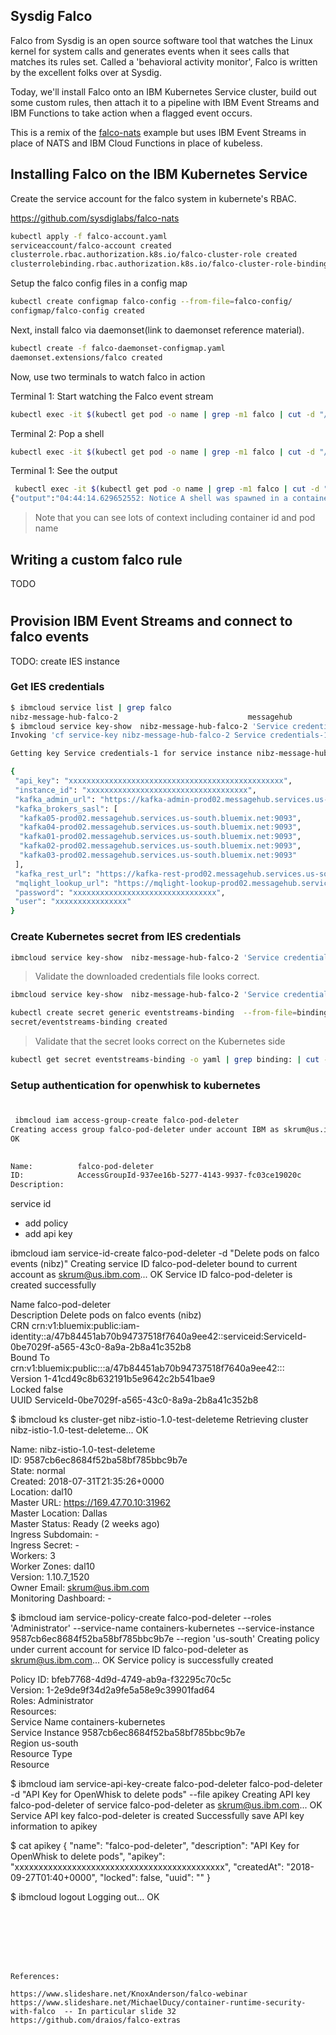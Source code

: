 ## Sysdig Falco

Falco from Sysdig is an open source software tool that watches the Linux kernel for system calls and generates events when it sees calls that matches its rules set. Called a 'behavioral activity monitor', Falco is written by the excellent folks over at Sysdig.

Today, we'll install Falco onto an IBM Kubernetes Service cluster, build out some custom rules, then attach it to a pipeline with IBM Event Streams and IBM Functions to take action when a flagged event occurs.

This is a remix of the [falco-nats](https://github.com/sysdiglabs/falco-nats) example but uses IBM Event Streams in place of NATS and IBM Cloud Functions in place of kubeless.


## Installing Falco on the IBM Kubernetes Service


Create the service account for the falco system in kubernete's RBAC.

https://github.com/sysdiglabs/falco-nats


```bash
kubectl apply -f falco-account.yaml 
serviceaccount/falco-account created
clusterrole.rbac.authorization.k8s.io/falco-cluster-role created
clusterrolebinding.rbac.authorization.k8s.io/falco-cluster-role-binding created
```

Setup the falco config files in a config map

```bash
kubectl create configmap falco-config --from-file=falco-config/
configmap/falco-config created
```

Next, install falco via daemonset(link to daemonset reference material).

```bash
kubectl create -f falco-daemonset-configmap.yaml 
daemonset.extensions/falco created
```

Now, use two terminals to watch falco in action


Terminal 1: Start watching the Falco event stream

```bash
kubectl exec -it $(kubectl get pod -o name | grep -m1 falco | cut -d "/" -f 2) -- cat /var/run/falco/nats
```

Terminal 2: Pop a shell 

```bash
kubectl exec -it $(kubectl get pod -o name | grep -m1 falco | cut -d "/" -f 2) -- /bin/bash
```

Terminal 1: See the output

```bash
 kubectl exec -it $(kubectl get pod -o name | grep -m1 falco | cut -d "/" -f 2) -- cat /var/run/falco/nats
{"output":"04:44:14.629652552: Notice A shell was spawned in a container with an attached terminal (user=root k8s.pod=falco-d7ml2 container=fb91c1e33a1d shell=bash parent=<NA> cmdline=bash  terminal=34816) k8s.pod=falco-d7ml2 container=fb91c1e33a1d","priority":"Notice","rule":"Terminal shell in container","time":"2018-09-25T04:44:14.629652552Z", "output_fields": {"container.id":"fb91c1e33a1d","evt.time":1537850654629652552,"k8s.pod.name":"falco-d7ml2","proc.cmdline":"bash ","proc.name":"bash","proc.pname":null,"proc.tty":34816,"user.name":"root"}}
```

> Note that you can see lots of context including container id and pod name


## Writing a custom falco rule


TODO


## 
#

## Provision IBM Event Streams and connect to falco events

TODO: create IES instance

### Get IES credentials

```bash
$ ibmcloud service list | grep falco
nibz-message-hub-falco-2                             messagehub                                    standard                                                                                                                                                                                                                                                                                                        create succeeded
$ ibmcloud service key-show  nibz-message-hub-falco-2 'Service credentials-1'
Invoking 'cf service-key nibz-message-hub-falco-2 Service credentials-1'...

Getting key Service credentials-1 for service instance nibz-message-hub-falco-2 as skrum@us.ibm.com...

{
 "api_key": "xxxxxxxxxxxxxxxxxxxxxxxxxxxxxxxxxxxxxxxxxxxxxxxx",
 "instance_id": "xxxxxxxxxxxxxxxxxxxxxxxxxxxxxxxxxxxx",
 "kafka_admin_url": "https://kafka-admin-prod02.messagehub.services.us-south.bluemix.net:443",
 "kafka_brokers_sasl": [
  "kafka05-prod02.messagehub.services.us-south.bluemix.net:9093",
  "kafka04-prod02.messagehub.services.us-south.bluemix.net:9093",
  "kafka01-prod02.messagehub.services.us-south.bluemix.net:9093",
  "kafka02-prod02.messagehub.services.us-south.bluemix.net:9093",
  "kafka03-prod02.messagehub.services.us-south.bluemix.net:9093"
 ],
 "kafka_rest_url": "https://kafka-rest-prod02.messagehub.services.us-south.bluemix.net:443",
 "mqlight_lookup_url": "https://mqlight-lookup-prod02.messagehub.services.us-south.bluemix.net/Lookup?serviceId=xxxxxxxxxxxxxxxxxxxxxxxxxxxxxxxxxxxx",
 "password": "xxxxxxxxxxxxxxxxxxxxxxxxxxxxxxxx",
 "user": "xxxxxxxxxxxxxxxx"
}
```


### Create Kubernetes secret from IES credentials

```bash
ibmcloud service key-show  nibz-message-hub-falco-2 'Service credentials-1' | grep -v '\.\.\.' | jq '.' 
```

> Validate the downloaded credentials file looks correct.

```bash
ibmcloud service key-show  nibz-message-hub-falco-2 'Service credentials-1' | grep -v '\.\.\.' | jq '.' > kafka-credentials.json 

kubectl create secret generic eventstreams-binding  --from-file=binding=./kafka-credentials.json     
secret/eventstreams-binding created
```

> Validate that the secret looks correct on the Kubernetes side

```bash
kubectl get secret eventstreams-binding -o yaml | grep binding: | cut -d " " -f 4 | base64 -d | jq '.
```




### Setup authentication for openwhisk to kubernetes
#
```bash
 ibmcloud iam access-group-create falco-pod-deleter
Creating access group falco-pod-deleter under account IBM as skrum@us.ibm.com...
OK

                  
Name:          falco-pod-deleter   
ID:            AccessGroupId-937ee16b-5277-4143-9937-fc03ce19020c   
Description:  
```

service id
- add policy
- add api key


ibmcloud iam service-id-create falco-pod-deleter -d "Delete pods on falco events (nibz)"
Creating service ID falco-pod-deleter bound to current account as skrum@us.ibm.com...
OK
Service ID falco-pod-deleter is created successfully
                 
Name          falco-pod-deleter   
Description   Delete pods on falco events (nibz)   
CRN           crn:v1:bluemix:public:iam-identity::a/47b84451ab70b94737518f7640a9ee42::serviceid:ServiceId-0be7029f-a565-43c0-8a9a-2b8a41c352b8   
Bound To      crn:v1:bluemix:public:::a/47b84451ab70b94737518f7640a9ee42:::   
Version       1-41cd49c8b632191b5e9642c2b541bae9   
Locked        false   
UUID          ServiceId-0be7029f-a565-43c0-8a9a-2b8a41c352b8   


$ ibmcloud ks cluster-get nibz-istio-1.0-test-deleteme
Retrieving cluster nibz-istio-1.0-test-deleteme...
OK

                           
Name:                   nibz-istio-1.0-test-deleteme   
ID:                     9587cb6ec8684f52ba58bf785bbc9b7e   
State:                  normal   
Created:                2018-07-31T21:35:26+0000   
Location:               dal10   
Master URL:             https://169.47.70.10:31962   
Master Location:        Dallas   
Master Status:          Ready (2 weeks ago)   
Ingress Subdomain:      -   
Ingress Secret:         -   
Workers:                3   
Worker Zones:           dal10   
Version:                1.10.7_1520   
Owner Email:            skrum@us.ibm.com   
Monitoring Dashboard:   -   



$ ibmcloud iam service-policy-create falco-pod-deleter  --roles 'Administrator' --service-name containers-kubernetes --service-instance 9587cb6ec8684f52ba58bf785bbc9b7e --region 'us-south' 
Creating policy under current account for service ID falco-pod-deleter as skrum@us.ibm.com...
OK
Service policy is successfully created

                
Policy ID:   bfeb7768-4d9d-4749-ab9a-f32295c70c5c   
Version:     1-2e9de9f34d2a9fe5a58e9c39901fad64   
Roles:       Administrator   
Resources:                            
             Service Name       containers-kubernetes      
             Service Instance   9587cb6ec8684f52ba58bf785bbc9b7e      
             Region             us-south      
             Resource Type            
             Resource                 


$  ibmcloud iam service-api-key-create falco-pod-deleter falco-pod-deleter -d "API Key for OpenWhisk to delete pods" --file apikey 
Creating API key falco-pod-deleter of service falco-pod-deleter as skrum@us.ibm.com...
OK
Service API key falco-pod-deleter is created
Successfully save API key information to apikey

$ cat apikey 
{
        "name": "falco-pod-deleter",
        "description": "API Key for OpenWhisk to delete pods",
        "apikey": "xxxxxxxxxxxxxxxxxxxxxxxxxxxxxxxxxxxxxxxxxxxx",
        "createdAt": "2018-09-27T01:40+0000",
        "locked": false,
        "uuid": ""
}


$ ibmcloud logout
Logging out...
OK


```
                






References:

https://www.slideshare.net/KnoxAnderson/falco-webinar
https://www.slideshare.net/MichaelDucy/container-runtime-security-with-falco  -- In particular slide 32
https://github.com/draios/falco-extras



